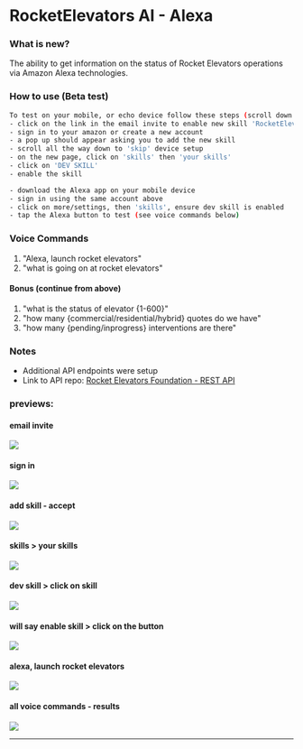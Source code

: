 # RocketElevators AI - Alexa

### What is new?

The ability to get information on the status of Rocket Elevators operations via Amazon Alexa technologies.

### How to use (Beta test)

```bash
To test on your mobile, or echo device follow these steps (scroll down for screenshots):
- click on the link in the email invite to enable new skill 'RocketElevators-Colby'
- sign in to your amazon or create a new account
- a pop up should appear asking you to add the new skill
- scroll all the way down to 'skip' device setup
- on the new page, click on 'skills' then 'your skills'
- click on 'DEV SKILL'
- enable the skill 

- download the Alexa app on your mobile device
- sign in using the same account above
- click on more/settings, then 'skills', ensure dev skill is enabled
- tap the Alexa button to test (see voice commands below)
```

### Voice Commands
1. "Alexa, launch rocket elevators"
2. "what is going on at rocket elevators"

#### Bonus (continue from above)
1. "what is the status of elevator {1-600}"
2. "how many {commercial/residential/hybrid} quotes do we have"
3. "how many {pending/inprogress} interventions are there"

### Notes
- Additional API endpoints were setup
- Link to API repo: [Rocket Elevators Foundation - REST API](https://github.com/starshyp/Rocket-Elevators-Foundation-REST-API)

### previews:
#### email invite
![](https://lh3.googleusercontent.com/pw/AM-JKLXw23TdG51ufl-F3fm7OYlFT8qGV1wh85nGU2XuHkOxEAEozZANgBKsESv7TBWtbiARjhiEwBAGYSCsUfCHtQtTWZUf4D0art_Yp0kYWgqRemBfq4znuo9FFlKpPpoPJhc2f_OlNu56u89sHSw_J3bJ=w910-h345-no)

#### sign in
![](https://lh3.googleusercontent.com/pw/AM-JKLXg11s0EDCxFbo74ICV1xyVFTZYhn6OeKXhDByZpQmP0_v6isYURwDy52k1hZvIA5gS8d37YyklS4cRXEDg5zAtfsglJkoqgbRTTJ_Lu_QXY0abIfKYx2yAYDI3wnte-SVkMU_bOEF432O1RxE65b-0=w830-h659-no)

#### add skill - accept
![](https://lh3.googleusercontent.com/pw/AM-JKLVgJhatGuqjwcGbdj9FYtLVOGvNRymPHQA1Tj49HA83t696TTYXsCS6JiTHV7uEvA987FFGpfhcovB7NSX8FtNQkDqpZZWflfwifI2HSopZ4zRgAorXAg5bJ1N_94R_wAJvE5aLjYJcZR9N_R2BZQtZ=w1381-h571-no)

#### skills > your skills
![](https://lh3.googleusercontent.com/pw/AM-JKLUNBUakiN_wJe6-mN7w5kWZnESJ8lrwuFS7qtrajJDgWMEKrTzKoB2oOmMoK8sJa53X8RDnrcmZvTRScREknio_mKm9BygldmfQIxdzZy0Tgn2XSKLfRV86NUMuR2e6CIESCcBG506owID5FgC5-i-L=w1365-h857-no)

#### dev skill > click on skill
![](https://lh3.googleusercontent.com/pw/AM-JKLUoA6ftOtDMd5M0hmpYcnixsC5g97Cisg6VvR4x63FJUgdoXFTgAADghyKYF_qjcfFAft7lL6awQVokFPjgjbPzmGu8bzQyVZ7S-WuOb5FgKlng0C36xvvuf3TziXp5o9V0GD7trZP9xUATHK0z43Rl=w1302-h594-no)

#### will say enable skill > click on the button
![](https://lh3.googleusercontent.com/pw/AM-JKLUT_eZjLlFa8bgKtEc4p6hJuStvceI1pT_kkrDas4Ms3Gx0rGjZikb4H7wLZ6AWZrKubIap7RH46s7lNOQkWOf8zmQzI9liOYQYvt3DA3485gMDmzMtCQbGrICbzSfNuJ9rDYxArnn1MMfo1vCPTCGd=w1339-h652-no)

#### alexa, launch rocket elevators
![](https://m.media-amazon.com/images/G/01/alexa/alexa-app/2640_AlexaApp_Desktop.jpg)

#### all voice commands - results
![](https://lh3.googleusercontent.com/pw/AM-JKLWsGg04GKhiDs-5BThW78no4NlScUQ-kSkfTtyOs1mIuacxRiB6ZXA47px9nWVbCtYFlV6mGEk12EJvWM-CYM8VCINNaoTe4Cx_-QuF8Ank-bEdispR_R6-SplMpc99G1w_xxRaZPFY_kpjwgpK8vDC=w426-h1123-no)

----------------
